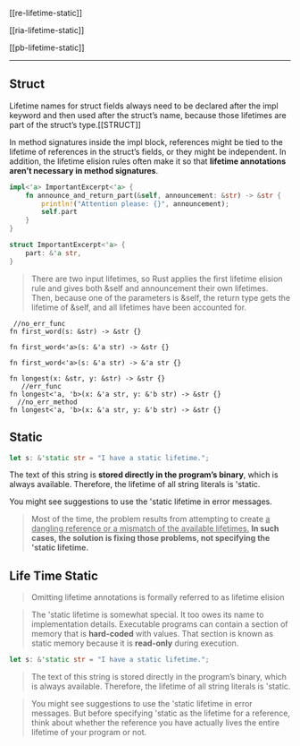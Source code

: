 
[[re-lifetime-static]]

[[ria-lifetime-static]]

[[pb-lifetime-static]]

---

## Struct
Lifetime names for struct fields always need to be declared after the impl keyword and then used after the struct’s name, because those lifetimes are part of the struct’s type.[[STRUCT]]

In method signatures inside the impl block, references might be tied to the lifetime of references in the struct’s fields, or they might be independent.
In addition, the lifetime elision rules often make it so that **lifetime annotations aren’t necessary in method signatures**.

```rust
impl<'a> ImportantExcerpt<'a> {
    fn announce_and_return_part(&self, announcement: &str) -> &str {
        println!("Attention please: {}", announcement);
        self.part
    }
}

struct ImportantExcerpt<'a> {
    part: &'a str,
}
```

> There are two input lifetimes, so Rust applies the first lifetime elision rule and gives both &self and announcement their own lifetimes. Then, because one of the parameters is &self, the return type gets the lifetime of &self, and all lifetimes have been accounted for.

```rust,no_run
 //no_err_func
fn first_word(s: &str) -> &str {}

fn first_word<'a>(s: &'a str) -> &str {}

fn first_word<'a>(s: &'a str) -> &'a str {}

fn longest(x: &str, y: &str) -> &str {}
   //err_func
fn longest<'a, 'b>(x: &'a str, y: &'b str) -> &str {}
  //no_err_method
fn longest<'a, 'b>(x: &'a str, y: &'b str) -> &str {}
```

## Static

```rust
let s: &'static str = "I have a static lifetime.";
```

The text of this string is **stored directly in the program’s binary**, which is always available. Therefore, the lifetime of all string literals is 'static.

You might see suggestions to use the 'static lifetime in error messages. 
> Most of the time, the problem results from attempting to create <u>a dangling reference or a mismatch of the available lifetimes.</u> **In such cases, the solution is fixing those problems, not specifying the 'static lifetime.**

## Life Time Static

> Omitting lifetime annotations is formally referred to as lifetime elision

> The 'static lifetime is somewhat special. It too owes its name to implementation details. Executable programs can contain a section of memory that is **hard-coded** with values. That section is known as static memory because it is **read-only** during execution.

```rust
let s: &'static str = "I have a static lifetime.";
```

> The text of this string is stored directly in the program’s binary, which is always available. Therefore, the lifetime of all string literals is 'static.

> You might see suggestions to use the 'static lifetime in error messages. But before specifying 'static as the lifetime for a reference, think about whether the reference you have actually lives the entire lifetime of your program or not.
